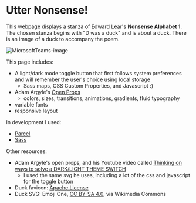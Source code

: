# Utter Nonsense!

This webpage displays a stanza of Edward Lear's **Nonsense Alphabet 1**. The chosen stanza begins with "D was a duck" and is about a duck. There is an image of a duck to accompany the poem. 

![MicrosoftTeams-image](https://user-images.githubusercontent.com/62446436/159102629-86fb5c7e-a9cf-460d-8485-fb1cdc795bf1.png)


This page includes:
- A light/dark mode toggle button that first follows system preferences and will remember the user's choice using local storage
  - Sass maps, CSS Custom Properties, and Javascript :)
- Adam Argyle's [Open Props](https://open-props.style)
  - colors, sizes, transitions, animations, gradients, fluid typography
- variable fonts
- responsive layout


In development I used:
- [Parcel](https://parceljs.org/)
- [Sass](https://sass-lang.com/)

Other resources:
- Adam Argyle's open props, and his Youtube video called [Thinking on ways to solve a DARK/LIGHT THEME SWITCH](https://www.youtube.com/watch?v=kZiS1QStIWc)
  - I used the same svg he uses, including a lot of the css and javascript for the toggle button
- Duck favicon: [Apache License](https://www.apache.org/licenses/LICENSE-2.0.txt)
- Duck SVG: Emoji One, [CC BY-SA 4.0](https://creativecommons.org/licenses/by-sa/4.0), via Wikimedia Commons
